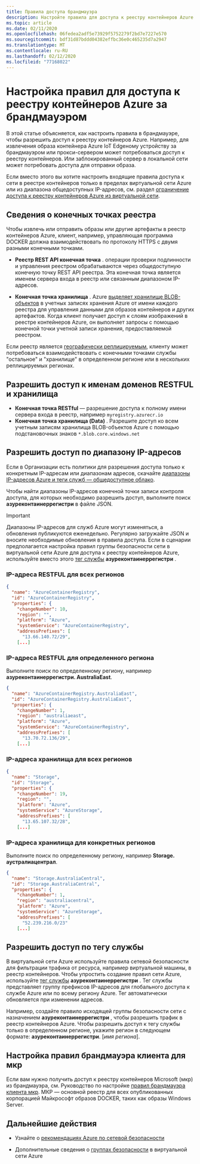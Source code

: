 ```yaml
---
title: Правила доступа брандмауэра
description: Настройте правила для доступа к реестру контейнеров Azure из защищенного брандмауэра, разрешив доступ к ("список разрешений") REST API и доменным именам конечных точек хранилища или диапазонам IP-адресов, зависящим от службы.
ms.topic: article
ms.date: 02/11/2020
ms.openlocfilehash: 06fedea2adf5e73929f5752279f2bd7e7227e570
ms.sourcegitcommit: bdf31d87bddd04382effbc36e0c465235d7a2947
ms.translationtype: MT
ms.contentlocale: ru-RU
ms.lasthandoff: 02/12/2020
ms.locfileid: "77168022"
---
```

# <a name="configure-rules-to-access-an-azure-container-registry-behind-a-firewall"></a>Настройка правил для доступа к реестру контейнеров Azure за брандмауэром

В этой статье объясняется, как настроить правила в брандмауэре, чтобы разрешить доступ к реестру контейнеров Azure. Например, для извлечения образа контейнера Azure IoT Edgeному устройству за брандмауэром или прокси-сервером может потребоваться доступ к реестру контейнеров. Или заблокированный сервер в локальной сети может потребовать доступа для отправки образа.

Если вместо этого вы хотите настроить входящие правила доступа к сети в реестре контейнеров только в пределах виртуальной сети Azure или из диапазона общедоступных IP-адресов, см. раздел [ограничение доступа к реестру контейнеров Azure из виртуальной сети](container-registry-vnet.md).

## <a name="about-registry-endpoints"></a>Сведения о конечных точках реестра

Чтобы извлечь или отправить образы или другие артефакты в реестр контейнеров Azure, клиент, например, управляющая программа DOCKER должна взаимодействовать по протоколу HTTPS с двумя разными конечными точками.

* **Реестр REST API конечная точка** . операции проверки подлинности и управления реестром обрабатываются через общедоступную конечную точку REST API реестра. Эта конечная точка является именем сервера входа в реестр или связанным диапазоном IP-адресов. 

* **Конечная точка хранилища** . Azure [выделяет хранилище BLOB-объектов](container-registry-storage.md) в учетных записях хранения Azure от имени каждого реестра для управления данными для образов контейнеров и других артефактов. Когда клиент получает доступ к слоям изображений в реестре контейнеров Azure, он выполняет запросы с помощью конечной точки учетной записи хранения, предоставляемой реестром.

Если реестр является [географически реплицируемым](container-registry-geo-replication.md), клиенту может потребоваться взаимодействовать с конечными точками службы "остальное" и "хранилище" в определенном регионе или в нескольких реплицируемых регионах.

## <a name="allow-access-to-rest-and-storage-domain-names"></a>Разрешить доступ к именам доменов RESTFUL и хранилища

* **Конечная точка RESTful** — разрешение доступа к полному имени сервера входа в реестр, например `myregistry.azurecr.io`
* **Конечная точка хранилища (Data)** . Разрешите доступ ко всем учетным записям хранилища BLOB-объектов Azure с помощью подстановочных знаков `*.blob.core.windows.net`


## <a name="allow-access-by-ip-address-range"></a>Разрешить доступ по диапазону IP-адресов

Если в Организации есть политики для разрешения доступа только к конкретным IP-адресам или диапазонам адресов, скачайте [диапазоны IP-адресов Azure и теги служб — общедоступное облако](https://www.microsoft.com/download/details.aspx?id=56519).

Чтобы найти диапазоны IP-адресов конечной точки записи контроля доступа, для которых необходимо разрешить доступ, выполните поиск **азуреконтаинеррегистри** в файле JSON.

> [!IMPORTANT]
> Диапазоны IP-адресов для служб Azure могут изменяться, а обновления публикуются еженедельно. Регулярно загружайте JSON и вносите необходимые обновления в правила доступа. Если в сценарии предполагается настройка правил группы безопасности сети в виртуальной сети Azure для доступа к реестру контейнеров Azure, используйте вместо этого [тег службы](#allow-access-by-service-tag) **азуреконтаинеррегистри** .
>

### <a name="rest-ip-addresses-for-all-regions"></a>IP-адреса RESTFUL для всех регионов

```json
{
  "name": "AzureContainerRegistry",
  "id": "AzureContainerRegistry",
  "properties": {
    "changeNumber": 10,
    "region": "",
    "platform": "Azure",
    "systemService": "AzureContainerRegistry",
    "addressPrefixes": [
      "13.66.140.72/29",
    [...]
```

### <a name="rest-ip-addresses-for-a-specific-region"></a>IP-адреса RESTFUL для определенного региона

Выполните поиск по определенному региону, например **азуреконтаинеррегистри. AustraliaEast**.

```json
{
  "name": "AzureContainerRegistry.AustraliaEast",
  "id": "AzureContainerRegistry.AustraliaEast",
  "properties": {
    "changeNumber": 1,
    "region": "australiaeast",
    "platform": "Azure",
    "systemService": "AzureContainerRegistry",
    "addressPrefixes": [
      "13.70.72.136/29",
    [...]
```

### <a name="storage-ip-addresses-for-all-regions"></a>IP-адреса хранилища для всех регионов

```json
{
  "name": "Storage",
  "id": "Storage",
  "properties": {
    "changeNumber": 19,
    "region": "",
    "platform": "Azure",
    "systemService": "AzureStorage",
    "addressPrefixes": [
      "13.65.107.32/28",
    [...]
```

### <a name="storage-ip-addresses-for-specific-regions"></a>IP-адреса хранилища для конкретных регионов

Выполните поиск по определенному региону, например **Storage. аустралиацентрал**.

```json
{
  "name": "Storage.AustraliaCentral",
  "id": "Storage.AustraliaCentral",
  "properties": {
    "changeNumber": 1,
    "region": "australiacentral",
    "platform": "Azure",
    "systemService": "AzureStorage",
    "addressPrefixes": [
      "52.239.216.0/23"
    [...]
```

## <a name="allow-access-by-service-tag"></a>Разрешить доступ по тегу службы

В виртуальной сети Azure используйте правила сетевой безопасности для фильтрации трафика от ресурса, например виртуальной машины, в реестр контейнеров. Чтобы упростить создание правил сети Azure, используйте [тег службы](../virtual-network/security-overview.md#service-tags) **азуреконтаинеррегистри** . Тег службы представляет группу префиксов IP-адресов для глобального доступа к службе Azure или по всему региону Azure. Тег автоматически обновляется при изменении адресов. 

Например, создайте правило исходящей группы безопасности сети с назначением **азуреконтаинеррегистри** , чтобы разрешить трафик в реестр контейнеров Azure. Чтобы разрешить доступ к тегу службы только в определенном регионе, укажите регион в следующем формате: **азуреконтаинеррегистри**. [*имя региона*].

## <a name="configure-client-firewall-rules-for-mcr"></a>Настройка правил брандмауэра клиента для мкр

Если вам нужно получить доступ к реестру контейнеров Microsoft (мкр) из брандмауэра, см. Руководство по настройке [правил брандмауэра клиента мкр](https://github.com/microsoft/containerregistry/blob/master/client-firewall-rules.md). МКР — основной реестр для всех опубликованных корпорацией Майкрософт образов DOCKER, таких как образы Windows Server.

## <a name="next-steps"></a>Дальнейшие действия

* Узнайте о [рекомендациях Azure по сетевой безопасности](../security/fundamentals/network-best-practices.md)

* Дополнительные сведения о [группах безопасности](/azure/virtual-network/security-overview) в виртуальной сети Azure



<!-- IMAGES -->

<!-- LINKS - External -->

<!-- LINKS - Internal -->

